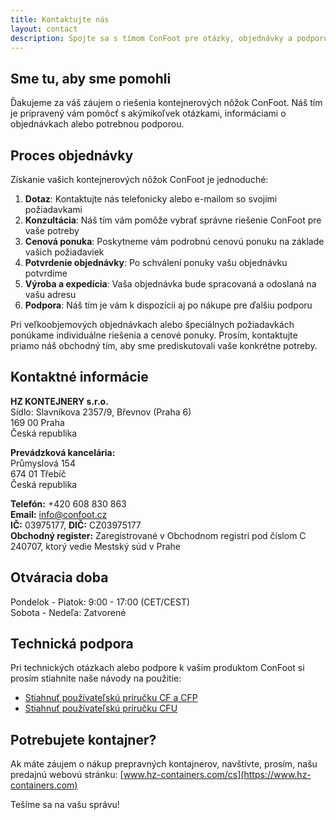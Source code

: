 ```yaml
---
title: Kontaktujte nás
layout: contact
description: Spojte sa s tímom ConFoot pre otázky, objednávky a podporu.
---
```


## Sme tu, aby sme pomohli

Ďakujeme za váš záujem o riešenia kontejnerových nôžok ConFoot. Náš tím je pripravený vám pomôcť s akýmikoľvek otázkami, informáciami o objednávkach alebo potrebnou podporou.

## Proces objednávky

Získanie vašich kontejnerových nôžok ConFoot je jednoduché:

1. **Dotaz**: Kontaktujte nás telefonicky alebo e-mailom so svojimi požiadavkami
2. **Konzultácia**: Náš tím vám pomôže vybrať správne riešenie ConFoot pre vaše potreby
3. **Cenová ponuka**: Poskytneme vám podrobnú cenovú ponuku na základe vašich požiadaviek
4. **Potvrdenie objednávky**: Po schválení ponuky vašu objednávku potvrdíme
5. **Výroba a expedícia**: Vaša objednávka bude spracovaná a odoslaná na vašu adresu
6. **Podpora**: Náš tím je vám k dispozícii aj po nákupe pre ďalšiu podporu

Pri veľkoobjemových objednávkach alebo špeciálnych požiadavkách ponúkame individuálne riešenia a cenové ponuky. Prosím, kontaktujte priamo náš obchodný tím, aby sme prediskutovali vaše konkrétne potreby.

## Kontaktné informácie

**HZ KONTEJNERY s.r.o.**  
Sídlo: Slavníkova 2357/9, Břevnov (Praha 6)  
169 00 Praha  
Česká republika

**Prevádzková kancelária:**  
Průmyslová 154  
674 01 Třebíč  
Česká republika

**Telefón:** +420 608 830 863  
**Email:** [info@confoot.cz](mailto:info@confoot.cz)  
**IČ:** 03975177, **DIČ:** CZ03975177  
**Obchodný register:** Zaregistrované v Obchodnom registri pod číslom C 240707, ktorý vedie Mestský súd v Prahe

## Otváracia doba

Pondelok - Piatok: 9:00 - 17:00 (CET/CEST)  
Sobota - Nedeľa: Zatvorené

## Technická podpora

Pri technických otázkach alebo podpore k vašim produktom ConFoot si prosím stiahnite naše návody na použitie:
- [Stiahnuť používateľskú príručku CF a CFP](/wp-content/uploads/2021/07/confoot_navod-k-pouziti_CZ.pdf)
- [Stiahnuť používateľskú príručku CFU](/wp-content/uploads/2022/02/confoot_CFU_navod-k-pouziti_CZ.pdf)

## Potrebujete kontajner?

Ak máte záujem o nákup prepravných kontajnerov, navštívte, prosím, našu predajnú webovú stránku:
[www.hz-containers.com/cs](https://www.hz-containers.com)

Tešíme sa na vašu správu!